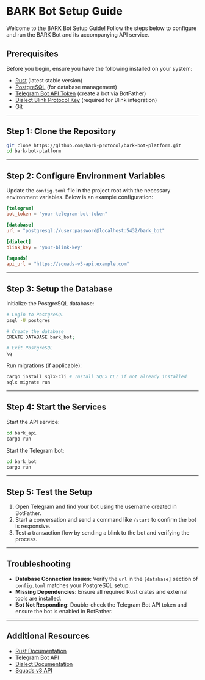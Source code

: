 # BARK Bot Setup Guide

Welcome to the BARK Bot Setup Guide! Follow the steps below to configure and run the BARK Bot and its accompanying API service.

## Prerequisites

Before you begin, ensure you have the following installed on your system:

- [Rust](https://www.rust-lang.org/tools/install) (latest stable version)
- [PostgreSQL](https://www.postgresql.org/download/) (for database management)
- [Telegram Bot API Token](https://core.telegram.org/bots#botfather) (create a bot via BotFather)
- [Dialect Blink Protocol Key](https://docs.dialect.to) (required for Blink integration)
- [Git](https://git-scm.com/)

---

## Step 1: Clone the Repository

```bash
git clone https://github.com/bark-protocol/bark-bot-platform.git
cd bark-bot-platform
```

---

## Step 2: Configure Environment Variables

Update the `config.toml` file in the project root with the necessary environment variables. Below is an example configuration:

```toml
[telegram]
bot_token = "your-telegram-bot-token"

[database]
url = "postgresql://user:password@localhost:5432/bark_bot"

[dialect]
blink_key = "your-blink-key"

[squads]
api_url = "https://squads-v3-api.example.com"
```

---

## Step 3: Setup the Database

Initialize the PostgreSQL database:

```bash
# Login to PostgreSQL
psql -U postgres

# Create the database
CREATE DATABASE bark_bot;

# Exit PostgreSQL
\q
```

Run migrations (if applicable):

```bash
cargo install sqlx-cli # Install SQLx CLI if not already installed
sqlx migrate run
```

---

## Step 4: Start the Services

Start the API service:

```bash
cd bark_api
cargo run
```

Start the Telegram bot:

```bash
cd bark_bot
cargo run
```

---

## Step 5: Test the Setup

1. Open Telegram and find your bot using the username created in BotFather.
2. Start a conversation and send a command like `/start` to confirm the bot is responsive.
3. Test a transaction flow by sending a blink to the bot and verifying the process.

---

## Troubleshooting

- **Database Connection Issues**: Verify the `url` in the `[database]` section of `config.toml` matches your PostgreSQL setup.
- **Missing Dependencies**: Ensure all required Rust crates and external tools are installed.
- **Bot Not Responding**: Double-check the Telegram Bot API token and ensure the bot is enabled in BotFather.

---

## Additional Resources

- [Rust Documentation](https://doc.rust-lang.org/)
- [Telegram Bot API](https://core.telegram.org/bots/api)
- [Dialect Documentation](https://docs.dialect.to/)
- [Squads v3 API](https://squads.so/docs)
